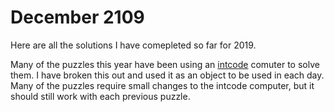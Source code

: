 # December 2109

Here are all the solutions I have comepleted so far for 2019.

Many of the puzzles this year have been using an [intcode](intcode.py) comuter to solve them. I have broken this out and used it as an object to be used in each day. Many of the puzzles require small changes to the intcode computer, but it should still work with each previous puzzle.

